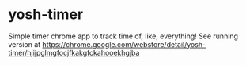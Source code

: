 # yosh-timer
Simple timer chrome app to track time of, like, everything! See running version at https://chrome.google.com/webstore/detail/yosh-timer/hjijpglmgfocjfkakgfckahooekhgjba
